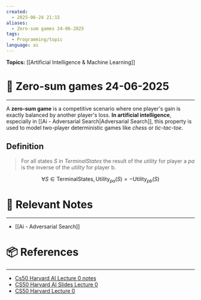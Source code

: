 ```yaml
---
created:
  - 2025-06-24 21:15
aliases:
  - Zero-sum games 24-06-2025
tags:
  - Programming/topic
language: ai
---
```


**Topics:** [[Artificial Intelligence & Machine Learning]]

# 📃 Zero-sum games 24-06-2025

---
A **zero-sum game** is a competitive scenario where one player's gain is exactly balanced by another player's loss. **In artificial intelligence**, especially in [[Ai - Adversarial Search|Adversarial Search]], this property is used to model two-player deterministic games like *chess* or *tic-tac-toe*.

## Definition
> For all states $S$ in $TerminalStates$ the result of the $utility$ for player a $pa$ is the inverse of the $utility$ for player b.

$$\forall S \in \text{TerminalStates}, \text{Utility}_{pa}(S) = -\text{Utility}_{pb}(S)$$

# 🔗 Relevant Notes

---
- [[Ai - Adversarial Search]]
# 📦 References

---
- [Cs50 Harvard AI Lecture 0 notes](https://cs50.harvard.edu/ai/2024/notes/0/)
- [CS50 Harvard AI Slides Lecture 0](https://cdn.cs50.net/ai/2020/spring/lectures/0/lecture0.pdf)
- [CS50 Harvard Lecture 0](https://learning.edx.org/course/course-v1:HarvardX+CS50AI+1T2020/block-v1:HarvardX+CS50AI+1T2020+type@sequential+block@a52582b244c849289b4745d601fa6d43/block-v1:HarvardX+CS50AI+1T2020+type@vertical+block@17b5cbf6a3c348d28c6c02ab84765bb3)